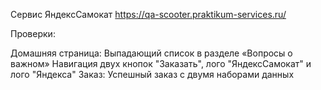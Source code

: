 Cервис ЯндексСамокат https://qa-scooter.praktikum-services.ru/

Проверки: 

Домашняя страница:
    Выпадающий список в разделе «Вопросы о важном»
    Навигация двух кнопок "Заказать", лого "ЯндексСамокат" и лого "Яндекса"
Заказ: 
    Успешный заказ с двумя наборами данных
